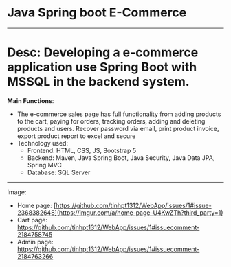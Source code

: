 # Java Spring boot E-Commerce 
---------------------------------------------
# Desc: Developing a e-commerce application use Spring Boot with MSSQL in the backend system.
**Main Functions**:
  - The e-commerce sales page has full functionality from adding products to the cart, paying for orders, tracking orders, adding and deleting products and users. Recover password via email, print product invoice, export product report to excel and secure
  - Technology used:
      + Frontend: HTML, CSS, JS, Bootstrap 5
      + Backend: Maven, Java Spring Boot, Java Security, Java Data JPA, Spring MVC
      + Database: SQL Server
----------------------------------------------
Image: 
  - Home page: [https://github.com/tinhpt1312/WebApp/issues/1#issue-2368382648](https://imgur.com/a/home-page-U4KwZTh?third_party=1)
  - Cart page: https://github.com/tinhpt1312/WebApp/issues/1#issuecomment-2184758745
  - Admin page: https://github.com/tinhpt1312/WebApp/issues/1#issuecomment-2184763266
